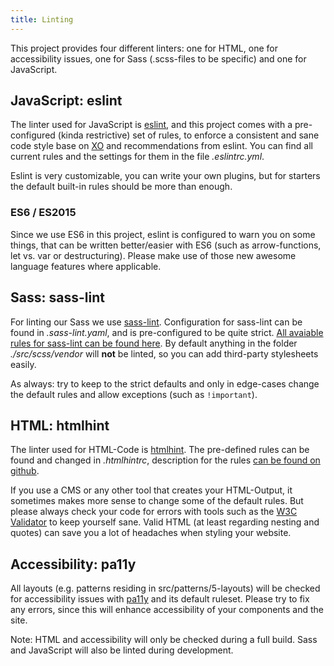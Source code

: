 ```yaml
---
title: Linting
---
```


This project provides four different linters: one for HTML, one for accessibility issues, one for
Sass (.scss-files to be specific) and one for JavaScript.

## JavaScript: eslint

The linter used for JavaScript is [eslint](http://eslint.org), and this
project comes with a pre-configured (kinda restrictive) set of rules, to
enforce a consistent and sane code style base on [XO](https://github.com/xojs/xo) and recommendations from eslint. You can find all current rules
and the settings for them in the file _.eslintrc.yml_.

Eslint is very customizable, you can write your own plugins, but for
starters the default built-in rules should be more than enough.

### ES6 / ES2015

Since we use ES6 in this project, eslint is configured to warn you on
some things, that can be written better/easier with ES6 (such as
arrow-functions, let vs. var or destructuring). Please make use of those new awesome language features where applicable.

## Sass: sass-lint

For linting our Sass we use
[sass-lint](https://github.com/sasstools/sass-lint). Configuration for
sass-lint can be found in _.sass-lint.yaml_, and is pre-configured to be
quite strict.
[All avaiable rules for sass-lint can be found here](https://github.com/sasstools/sass-lint/tree/master/docs/rules).
By default anything in the folder _./src/scss/vendor_ will **not** be
linted, so you can add third-party stylesheets easily.

As always: try to keep to the strict defaults and only in edge-cases
change the default rules and allow exceptions (such as `!important`).

## HTML: htmlhint

The linter used for HTML-Code is [htmlhint](http://htmlhint.com).
The pre-defined rules can be found and changed in _.htmlhintrc_, description for the rules
[can be found on github](https://github.com/yaniswang/HTMLHint/wiki/Rules).

If you use a CMS or any other tool that creates your HTML-Output, it
sometimes makes more sense to change some of the default rules. But please always check your code for errors
with tools such as the [W3C Validator](https://validator.w3.org/) to
keep yourself sane. Valid HTML (at least regarding nesting and quotes)
can save you a lot of headaches when styling your website.

## Accessibility: pa11y

All layouts (e.g. patterns residing in src/patterns/5-layouts) will be checked for accessibility issues with [pa11y](https://github.com/pa11y/pa11y) and its default ruleset. Please try to fix any errors, since this will enhance accessibility of your components and the site.

Note: HTML and accessibility will only be checked during a full build. Sass and JavaScript will also be linted during development.
